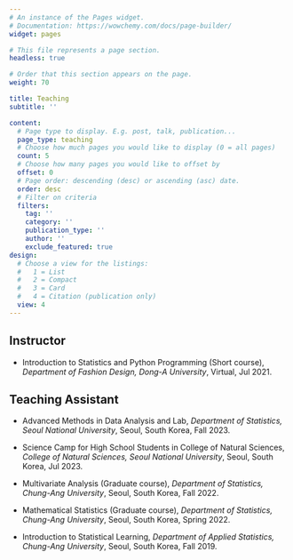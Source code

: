 ```yaml
---
# An instance of the Pages widget.
# Documentation: https://wowchemy.com/docs/page-builder/
widget: pages

# This file represents a page section.
headless: true

# Order that this section appears on the page.
weight: 70

title: Teaching
subtitle: ''

content:
  # Page type to display. E.g. post, talk, publication...
  page_type: teaching
  # Choose how much pages you would like to display (0 = all pages)
  count: 5
  # Choose how many pages you would like to offset by
  offset: 0
  # Page order: descending (desc) or ascending (asc) date.
  order: desc
  # Filter on criteria
  filters:
    tag: ''
    category: ''
    publication_type: ''
    author: ''
    exclude_featured: true
design:
  # Choose a view for the listings:
  #   1 = List
  #   2 = Compact
  #   3 = Card
  #   4 = Citation (publication only)
  view: 4
---
```


<!--
{{% callout note %}}
Quickly discover relevant content by [filtering publications](./publication/).
{{% /callout %}}
-->

## Instructor

- Introduction to Statistics and Python Programming (Short course), *Department of Fashion Design, Dong-A University*, Virtual, Jul 2021.

## Teaching Assistant

- Advanced Methods in Data Analysis and Lab, *Department of Statistics, Seoul National University*, Seoul, South Korea, Fall 2023.

- Science Camp for High School Students in College of Natural Sciences, *College of Natural Sciences, Seoul National University*, Seoul, South Korea, Jul 2023.

- Multivariate Analysis (Graduate course), *Department of Statistics, Chung-Ang University*, Seoul, South Korea, Fall 2022.

- Mathematical Statistics (Graduate course), *Department of Statistics, Chung-Ang University*, Seoul, South Korea, Spring 2022.

- Introduction to Statistical Learning, *Department of Applied Statistics, Chung-Ang University*, Seoul, South Korea, Fall 2019.
